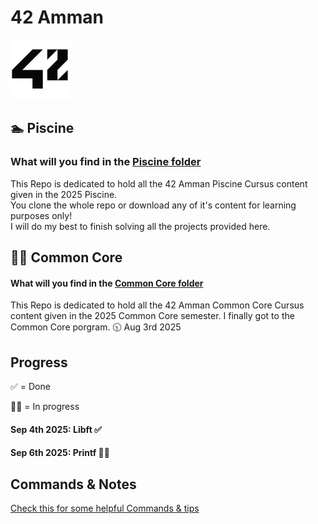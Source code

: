 # 42 Amman

![42Logo](63114141.png)

## 🏊 Piscine

### What will you find in the [Piscine folder](Piscine)

This Repo is dedicated to hold all the 42 Amman Piscine Cursus content given in the 2025 Piscine.  
You clone the whole repo or download any of it's content for learning purposes only!  
I will do my best to finish solving all the projects provided here.

## 🧑‍💻 Common Core

#### What will you find in the [Common Core folder](Common_Core_Files)

This Repo is dedicated to hold all the 42 Amman Common Core Cursus content given in the 2025 Common Core semester.
I finally got to the Common Core porgram.
🕥 Aug 3rd 2025

## Progress

✅ = Done

🧑‍💻 = In progress

#### Sep 4th 2025: Libft ✅

#### Sep 6th 2025: Printf 🧑‍💻

## Commands & Notes

[Check this for some helpful Commands & tips](Common_Core_Files/README.md)
